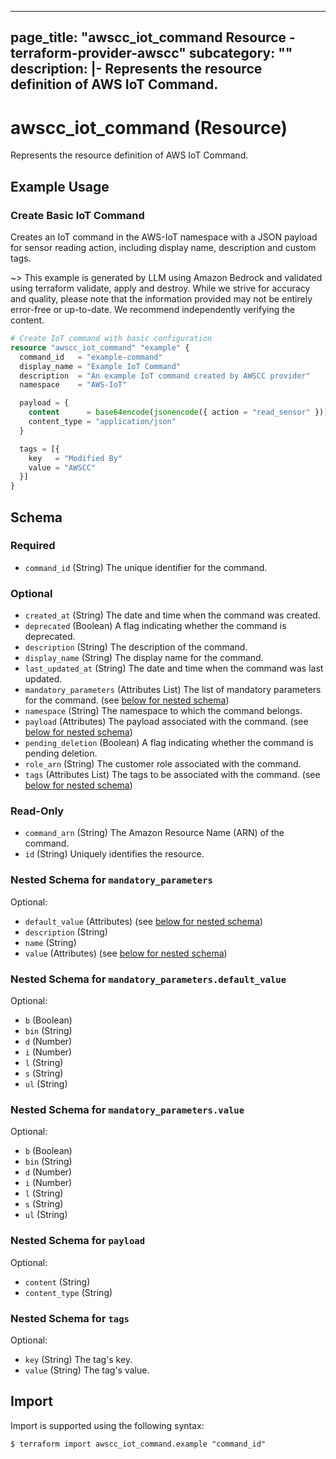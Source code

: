 
---
page_title: "awscc_iot_command Resource - terraform-provider-awscc"
subcategory: ""
description: |-
  Represents the resource definition of AWS IoT Command.
---

# awscc_iot_command (Resource)

Represents the resource definition of AWS IoT Command.

## Example Usage

### Create Basic IoT Command

Creates an IoT command in the AWS-IoT namespace with a JSON payload for sensor reading action, including display name, description and custom tags.

~> This example is generated by LLM using Amazon Bedrock and validated using terraform validate, apply and destroy. While we strive for accuracy and quality, please note that the information provided may not be entirely error-free or up-to-date. We recommend independently verifying the content.

```terraform
# Create IoT command with basic configuration
resource "awscc_iot_command" "example" {
  command_id   = "example-command"
  display_name = "Example IoT Command"
  description  = "An example IoT command created by AWSCC provider"
  namespace    = "AWS-IoT"

  payload = {
    content      = base64encode(jsonencode({ action = "read_sensor" }))
    content_type = "application/json"
  }

  tags = [{
    key   = "Modified By"
    value = "AWSCC"
  }]
}
```

<!-- schema generated by tfplugindocs -->
## Schema

### Required

- `command_id` (String) The unique identifier for the command.

### Optional

- `created_at` (String) The date and time when the command was created.
- `deprecated` (Boolean) A flag indicating whether the command is deprecated.
- `description` (String) The description of the command.
- `display_name` (String) The display name for the command.
- `last_updated_at` (String) The date and time when the command was last updated.
- `mandatory_parameters` (Attributes List) The list of mandatory parameters for the command. (see [below for nested schema](#nestedatt--mandatory_parameters))
- `namespace` (String) The namespace to which the command belongs.
- `payload` (Attributes) The payload associated with the command. (see [below for nested schema](#nestedatt--payload))
- `pending_deletion` (Boolean) A flag indicating whether the command is pending deletion.
- `role_arn` (String) The customer role associated with the command.
- `tags` (Attributes List) The tags to be associated with the command. (see [below for nested schema](#nestedatt--tags))

### Read-Only

- `command_arn` (String) The Amazon Resource Name (ARN) of the command.
- `id` (String) Uniquely identifies the resource.

<a id="nestedatt--mandatory_parameters"></a>
### Nested Schema for `mandatory_parameters`

Optional:

- `default_value` (Attributes) (see [below for nested schema](#nestedatt--mandatory_parameters--default_value))
- `description` (String)
- `name` (String)
- `value` (Attributes) (see [below for nested schema](#nestedatt--mandatory_parameters--value))

<a id="nestedatt--mandatory_parameters--default_value"></a>
### Nested Schema for `mandatory_parameters.default_value`

Optional:

- `b` (Boolean)
- `bin` (String)
- `d` (Number)
- `i` (Number)
- `l` (String)
- `s` (String)
- `ul` (String)


<a id="nestedatt--mandatory_parameters--value"></a>
### Nested Schema for `mandatory_parameters.value`

Optional:

- `b` (Boolean)
- `bin` (String)
- `d` (Number)
- `i` (Number)
- `l` (String)
- `s` (String)
- `ul` (String)



<a id="nestedatt--payload"></a>
### Nested Schema for `payload`

Optional:

- `content` (String)
- `content_type` (String)


<a id="nestedatt--tags"></a>
### Nested Schema for `tags`

Optional:

- `key` (String) The tag's key.
- `value` (String) The tag's value.

## Import

Import is supported using the following syntax:

```shell
$ terraform import awscc_iot_command.example "command_id"
```
